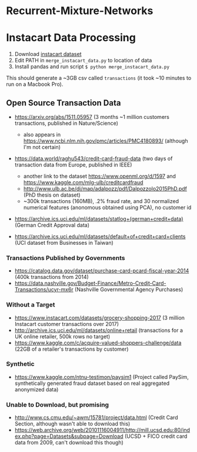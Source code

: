 # Recurrent-Mixture-Networks


# Instacart Data Processing
1. Download [instacart dataset](https://www.instacart.com/datasets/grocery-shopping-2017)
2. Edit PATH in `merge_instacart_data.py` to location of data
3. Install pandas and run script `$ python merge_instacart_data.py`

This should generate a ~3GB csv called `transactions` (it took ~10 minutes to run on a Macbook Pro). 

## Open Source Transaction Data

* https://arxiv.org/abs/1511.05957 (3 months ~1 million customers transactions, published in Nature/Science)
  * also appears in https://www.ncbi.nlm.nih.gov/pmc/articles/PMC4180893/ (although I'm not certain)

* https://data.world/raghu543/credit-card-fraud-data (two days of transaction data from Europe, published in IEEE)
  - another link to the dataset https://www.openml.org/d/1597 and https://www.kaggle.com/mlg-ulb/creditcardfraud
  - http://www.ulb.ac.be/di/map/adalpozz/pdf/Dalpozzolo2015PhD.pdf (PhD thesis on dataset)
  - ~300k transactions (160MB), .2% fraud rate, and 30 normalized numerical features (anonomous obtained using PCA), no customer id
* https://archive.ics.uci.edu/ml/datasets/statlog+(german+credit+data) (German Credit Approval data)
* https://archive.ics.uci.edu/ml/datasets/default+of+credit+card+clients (UCI dataset from Businesses in Taiwan)

### Transactions Published by Governments
* https://catalog.data.gov/dataset/purchase-card-pcard-fiscal-year-2014 (400k transactions from 2014)
* https://data.nashville.gov/Budget-Finance/Metro-Credit-Card-Transactions/ucyr-mx6r (Nashville Governmental Agency Purchases)


### Without a Target
* https://www.instacart.com/datasets/grocery-shopping-2017 (3 million Instacart customer transactions over 2017)
* http://archive.ics.uci.edu/ml/datasets/online+retail (transactions for a UK online retailer, 500k rows no target)
* https://www.kaggle.com/c/acquire-valued-shoppers-challenge/data (22GB of a retailer's transactions by customer)

### Synthetic 
* https://www.kaggle.com/ntnu-testimon/paysim1 (Project called PaySim, synthetically generated fraud dataset based on real aggregated anonymized data)

### Unable to Download, but promising
* http://www.cs.cmu.edu/~awm/15781/project/data.html (Credit Card Section, although wasn't able to download this)
* https://web.archive.org/web/20101116004911/http://mill.ucsd.edu:80/index.php?page=Datasets&subpage=Download (UCSD + FICO credit card data from 2009, can't download this though)
